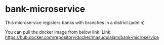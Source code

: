 # bank-microservice

This microservice registers banks with branches in a district.(admin)

You can pull the docker image from below link.
Link: https://hub.docker.com/repository/docker/masudulalam/bank-microservice

